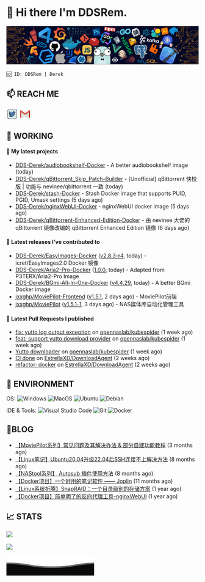 # 👋 Hi there I'm DDSRem. 

![](https://raw.githubusercontent.com/DDS-Derek/.github/main/profile/assets/header_.png)

```
🆔 ID: DDSRem | Derek
```

## 📫 REACH ME
<p align="left">
<a href="https://twitter.com/ddsrem_derek" target="blank"><img align="center" src="https://raw.githubusercontent.com/DDS-Derek/.github/main/profile/assets/twitter.svg" alt="BEPb" height="30" width="30" /></a>
<a href="mailto:ddstomo@gmail.com" target="blank"><img align="center" src="https://raw.githubusercontent.com/DDS-Derek/.github/main/profile/assets/gmail.svg" alt="Gmail" height="30" width="30" /></a>
</p>

## 💼 WORKING

#### 🌱 My latest projects


- [DDS-Derek/audiobookshelf-Docker](https://github.com/DDS-Derek/audiobookshelf-Docker) - A better audiobookshelf image (today)
- [DDS-Derek/qBittorrent_Skip_Patch-Builder](https://github.com/DDS-Derek/qBittorrent_Skip_Patch-Builder) - [Unofficial] qBittorrent 快校版 | 功能与 nevinee/qbittorrent 一致 (today)
- [DDS-Derek/stash-Docker](https://github.com/DDS-Derek/stash-Docker) - Stash Docker image that supports PUID, PGID, Umask settings (5 days ago)
- [DDS-Derek/nginxWebUI-Docker](https://github.com/DDS-Derek/nginxWebUI-Docker) - nginxWebUI docker image (5 days ago)
- [DDS-Derek/qBittorrent-Enhanced-Edition-Docker](https://github.com/DDS-Derek/qBittorrent-Enhanced-Edition-Docker) - 由 nevinee 大佬的 qBittorrent 镜像改编的 qBittorrent Enhanced Edition 镜像 (6 days ago)

#### 🔭 Latest releases I've contributed to

- [DDS-Derek/EasyImages-Docker](https://github.com/DDS-Derek/EasyImages-Docker) ([v2.8.3-r4](https://github.com/DDS-Derek/EasyImages-Docker/releases/tag/v2.8.3-r4), today) - icret/EasyImages2.0 Docker 镜像
- [DDS-Derek/Aria2-Pro-Docker](https://github.com/DDS-Derek/Aria2-Pro-Docker) ([1.0.0](https://github.com/DDS-Derek/Aria2-Pro-Docker/releases/tag/1.0.0), today) - Adapted from P3TERX/Aria2-Pro Image
- [DDS-Derek/BGmi-All-In-One-Docker](https://github.com/DDS-Derek/BGmi-All-In-One-Docker) ([v4.4.29](https://github.com/DDS-Derek/BGmi-All-In-One-Docker/releases/tag/v4.4.29), today) - A better BGmi Docker image
- [jxxghp/MoviePilot-Frontend](https://github.com/jxxghp/MoviePilot-Frontend) ([v1.5.1](https://github.com/jxxghp/MoviePilot-Frontend/releases/tag/v1.5.1), 2 days ago) - MoviePilot前端
- [jxxghp/MoviePilot](https://github.com/jxxghp/MoviePilot) ([v1.5.1-1](https://github.com/jxxghp/MoviePilot/releases/tag/v1.5.1-1), 3 days ago) - NAS媒体库自动化管理工具

#### 🔨 Latest Pull Requests I published

- [fix: yutto log output exception](https://github.com/opennaslab/kubespider/pull/382) on [opennaslab/kubespider](https://github.com/opennaslab/kubespider) (1 week ago)
- [feat: support yutto download provider](https://github.com/opennaslab/kubespider/pull/380) on [opennaslab/kubespider](https://github.com/opennaslab/kubespider) (1 week ago)
- [Yutto downloader](https://github.com/opennaslab/kubespider/pull/379) on [opennaslab/kubespider](https://github.com/opennaslab/kubespider) (1 week ago)
- [CI done](https://github.com/EstrellaXD/DownloadAgent/pull/2) on [EstrellaXD/DownloadAgent](https://github.com/EstrellaXD/DownloadAgent) (2 weeks ago)
- [refactor: docker](https://github.com/EstrellaXD/DownloadAgent/pull/1) on [EstrellaXD/DownloadAgent](https://github.com/EstrellaXD/DownloadAgent) (2 weeks ago)

## 🔧 ENVIRONMENT
OS:
![Windows](https://img.shields.io/badge/-Windows-0078D6?style=flat-square&logo=windows&logoColor=white)
![MacOS](https://img.shields.io/badge/-Mac_OS-AAA?style=flat-square&logo=macos&logoColor=white)
![Ubuntu](https://img.shields.io/badge/-Ubuntu-DD4814?style=flat-square&logo=ubuntu&logoColor=white)
![Debian](https://img.shields.io/badge/-Debian-73BA25?style=flat-square&logo=debian&logoColor=white)  

IDE & Tools:
![Visual Studio Code](https://img.shields.io/badge/-Visual_Studio_Code-007ACC?style=flat-square&logo=visual-studio-code&logoColor=white)
![Git](https://img.shields.io/badge/-Git-F05032?style=flat-square&logo=git&logoColor=white)
![Docker](https://img.shields.io/badge/-Docker-2496ed?style=flat-square&logo=Docker&logoColor=white)

## 📜BLOG

- [【MoviePilot系列】常见问题及其解决办法 &amp; 部分自建功能教程](https://blog.ddsrem.com/archives/moviepilot-issue-solution-outorial) (3 months ago)
- [【Linux笔记】Ubuntu20.04升级22.04后SSH连接不上解决方法](https://blog.ddsrem.com/archives/fix-ubuntu2204-ssh) (8 months ago)
- [【NAStool系列】 Autosub 插件使用方法](https://blog.ddsrem.com/archives/nastool-autosub-use-way) (8 months ago)
- [【Docker项目】一个好用的笔记软件 —— Joplin](https://blog.ddsrem.com/archives/joplin) (11 months ago)
- [【Linux系统折腾】SnapRAID：一个目录级别的存储方案](https://blog.ddsrem.com/archives/snapraid) (1 year ago)
- [【Docker项目】简单明了的反向代理工具-nginxWebUI](https://blog.ddsrem.com/archives/nginxwebui) (1 year ago)

## 📈 STATS

![](https://github-readme-stats.vercel.app/api?username=DDSDerek&show_icons=true&theme=radical)

![](https://github-readme-stats.vercel.app/api?username=DDSRem&show_icons=true&theme=dark)

![](https://raw.githubusercontent.com/DDS-Derek/.github/main/profile/assets/Bottom_down.svg)
